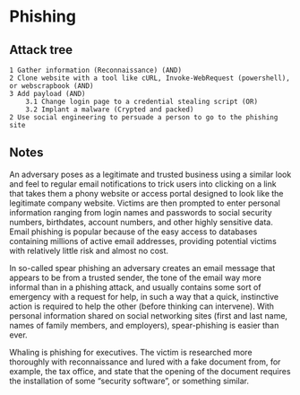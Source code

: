 # Phishing

## Attack tree

```text
1 Gather information (Reconnaissance) (AND)
2 Clone website with a tool like cURL, Invoke-WebRequest (powershell), or webscrapbook (AND)
3 Add payload (AND)
    3.1 Change login page to a credential stealing script (OR)
    3.2 Implant a malware (Crypted and packed)
2 Use social engineering to persuade a person to go to the phishing site 
```

## Notes

An adversary poses as a legitimate and trusted business using a similar look and feel to regular email notifications to trick users into clicking on a link that takes them a phony website or access portal designed to look like the legitimate company website. Victims are then prompted to enter personal information ranging from login names and passwords to social security numbers, birthdates, account numbers, and other highly sensitive data. Email phishing is popular because of the easy access to databases containing millions of active email addresses, providing potential victims with relatively little risk and almost no cost.

In so-called spear phishing an adversary creates an email message that appears to be from a trusted sender, the tone of the email way more informal than in a phishing attack, and usually contains some sort of emergency with a request for help, in such a way that a quick, instinctive action is required to help the other (before thinking can intervene). With personal information shared on social networking sites (first and last name, names of family members, and employers), spear-phishing is easier than ever.

Whaling is phishing for executives. The victim is researched more thoroughly with reconnaissance and lured with a fake document from, for example, the tax office, and state that the opening of the document requires the installation of some “security software”, or something similar.
